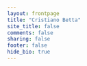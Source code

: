 ```yaml
---
layout: frontpage
title: "Cristiano Betta"
site_title: false
comments: false
sharing: false
footer: false
hide_bio: true
---
```


